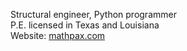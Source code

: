 Structural engineer, Python programmer  
P.E. licensed in Texas and Louisiana  
Website: [mathpax.com](https://www.mathpax.com/)
